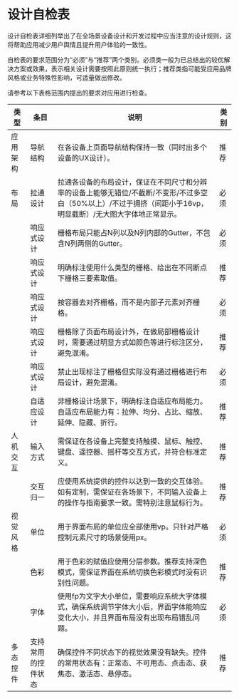 # 设计自检表


设计自检表详细列举出了在全场景设备设计和开发过程中应当注意的设计规则，这将帮助应用减少用户舆情且提升用户体验的一致性。


自检表的要求范围分为“必须”与“推荐”两个类别。必须类一般为已总结出的较优解决方案或效果，表示相关设计需要按照此原则统一执行；推荐类指可能受应用品牌风格或业务特殊性影响，可适量做出修改。


请参考以下表格范围内提出的要求对应用进行检查。

| **类型** | **条目**           | **说明**                                                     | **类别** |
| -------- | ------------------ | ------------------------------------------------------------ | ------ |
| 应用架构 | 导航结构           | 在各设备上页面导航结构保持一致（同时出多个设备的UX设计）。   | 推荐 |
| 布局     | 拉通设计           | 拉通各设备的布局设计，保证在不同尺寸和分辨率的设备上能够无错位/不截断/不变形/不过多空白（50%以上）/不过于拥挤（间距小于16vp，明显截断）/无大图大字体地正常显示。 | 必须 |
|          | 响应式设计         | 栅格布局只能占N列以及N列内部的Gutter，不包含N列两侧的Gutter。 | 必须 |
|          | 响应式设计         | 明确标注使用什么类型的栅格、给出在不同断点下栅格三要素取值。 | 推荐 |
|          | 响应式设计         | 按容器去对齐栅格，而不是内部子元素对齐栅格。                 | 必须 |
|          | 响应式设计         | 栅格除了页面布局设计外，在做局部栅格设计时，需要通过明显方式如颜色等进行标注区分，避免混淆。 | 推荐 |
|          | 响应式设计         | 禁止出现标注了栅格但实际没有通过栅格进行布局设计，避免混淆。 | 必须 |
|          | 自适应设计         | 非栅格设计场景下，明确标注自适应布局能力。自适应布局能力有：拉伸、均分、占比、缩放、延伸、隐藏、折行。 | 推荐 |
| 人机交互 | 输入方式           | 需保证在各设备上完整支持触摸、鼠标、触控、键盘、遥控器、摇杆等交互方式，并符合标准定义。 | 推荐 |
|          | 交互归一           | 应使用系统提供的控件以达到一致的交互体验。如有定制，需保证在各场景下，不同输入设备上的操作与指南要求一致。需特别注意鼠标行为。 | 推荐 |
| 视觉风格 | 单位               | 用于界面布局的单位应全部使用vp。只针对严格控制元素尺寸的场景使用px。 | 必须 |
|          | 色彩               | 用于色彩的赋值应使用分层参数。推荐支持深色模式，需保证界面在系统切换色彩模式时没有识别性问题。 | 推荐 |
|          | 字体               | 使用fp为文字大小单位，需要响应系统大字体模式，确保系统调节字体大小后，界面字体能响应变化大小，并且界面布局没有出现布局错乱问题。 | 必须 |
| 多态控件 | 支持常用的控件状态 | 确保控件不同状态下的视觉效果没有缺失。控件的常用状态有：正常态、不可用态、点击态、获焦态、激活态、悬停态。 | 推荐 |